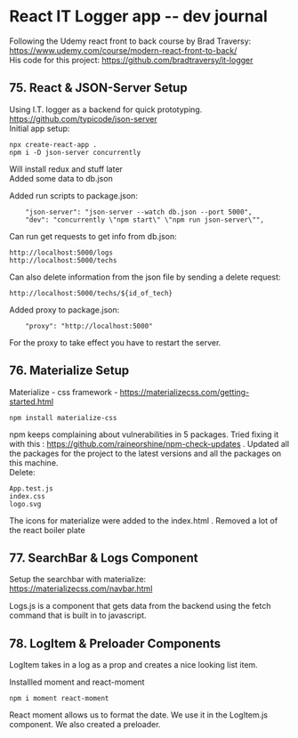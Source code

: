 # React IT Logger app -- dev journal

Following the Udemy react front to back course by Brad Traversy: https://www.udemy.com/course/modern-react-front-to-back/ \
His code for this project: https://github.com/bradtraversy/it-logger

## 75. React & JSON-Server Setup

Using I.T. logger as a backend for quick prototyping. \
https://github.com/typicode/json-server \
Initial app setup:

```
npx create-react-app .
npm i -D json-server concurrently
```

Will install redux and stuff later \
Added some data to db.json

Added run scripts to package.json:

```
    "json-server": "json-server --watch db.json --port 5000",
    "dev": "concurrently \"npm start\" \"npm run json-server\"",
```

Can run get requests to get info from db.json:

```
http://localhost:5000/logs
http://localhost:5000/techs
```

Can also delete information from the json file by sending a delete request:

```
http://localhost:5000/techs/${id_of_tech}
```

Added proxy to package.json:

```
    "proxy": "http://localhost:5000"
```

For the proxy to take effect you have to restart the server.

## 76. Materialize Setup

Materialize - css framework - https://materializecss.com/getting-started.html

```
npm install materialize-css
```

npm keeps complaining about vulnerabilities in 5 packages. Tried fixing it with this : https://github.com/raineorshine/npm-check-updates . Updated all the packages for the project to the latest versions and all the packages on this machine.\
Delete:

```
App.test.js
index.css
logo.svg
```

The icons for materialize were added to the index.html . Removed a lot of the react boiler plate

## 77. SearchBar & Logs Component

Setup the searchbar with materialize: https://materializecss.com/navbar.html

Logs.js is a component that gets data from the backend using the fetch command that is built in to javascript.

## 78. LogItem & Preloader Components

LogItem takes in a log as a prop and creates a nice looking list item.

Installled moment and react-moment

```
npm i moment react-moment
```

React moment allows us to format the date. We use it in the LogItem.js component. We also created a preloader.
